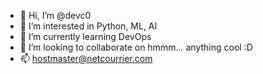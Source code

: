 - 👋 Hi, I’m @devc0
- 👀 I’m interested in Python, ML, AI
- 🌱 I’m currently learning DevOps
- 💞️ I’m looking to collaborate on hmmm... anything cool :D
- 📫 hostmaster@netcourrier.com

<!---
devc0/devc0 is a ✨ special ✨ repository because its `README.md` (this file) appears on your GitHub profile.
You can click the Preview link to take a look at your changes.
--->
